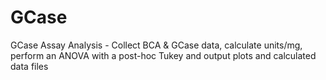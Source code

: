 # GCase
GCase Assay Analysis - Collect BCA &amp; GCase data, calculate units/mg, perform an ANOVA with a post-hoc Tukey and output plots and calculated data files
